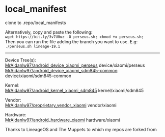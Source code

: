 # local_manifest

clone to .repo/local_manifests

Alternatively, copy and paste the following:<br/>
```wget https://bit.ly/3v7U0uz -O perseus.sh; chmod +x perseus.sh;```<br/>
Then you can run the file adding the branch you want to use.  E.g:<br/>
```./perseus.sh lineage-19.1```

------------

Device Tree(s):<br/>
[MrAidanlw97/android_device_xiaomi_perseus](http://github.com/MrAidanlw97/android_device_xiaomi_perseus "MrAidanlw97/android_device_xiaomi_perseus") device/xiaomi/perseus<br/>
[MrAidanlw97/android_device_xiaomi_sdm845-common](http://github.com/MrAidanlw97/android_device_xiaomi_perseus "MrAidanlw97/android_device_xiaomi_sdm845-common") device/xiaomi/sdm845-common

Kernel:<br/>
[MrAidanlw97/android_kernel_xiaomi_sdm845](http://github.com/MrAidanlw97/android_kernel_xiaomi_sdm845 "MrAidanlw97/android_kernel_xiaomi_sdm845") kernel/xiaomi/sdm845

Vendor:<br/>
[MrAidanlw97/proprietary_vendor_xiaomi](http://gitlab.com/MrAidanlw97/proprietary_vendor_xiaomi "MrAidanlw97/proprietary_vendor_xiaomi") vendor/xiaomi

Hardware:<br/>
[MrAidanlw97/android_hardware_xiaomi](https://github.com/MrAidanlw97/android_hardware_xiaomi "MrAidanlw/android_hardware_xiaomi") hardware/xiaomi

Thanks to LineageOS and The Muppets to which my repos are forked from
